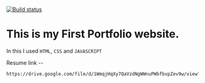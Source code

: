 [![Build status](https://dev.azure.com/MacGoaTraining/Demo/_apis/build/status/GIthub)](https://dev.azure.com/MacGoaTraining/Demo/_build/latest?definitionId=-1)

# This is my First Portfolio website.

In this I used `HTML`, `CSS` and `JAVASCRIPT` 

Resume link -- 
```bash
https://drive.google.com/file/d/1WmqjHqXy7QaVzdNgWWnuPWbfbvpZev9w/view?usp=drivesdk
```
